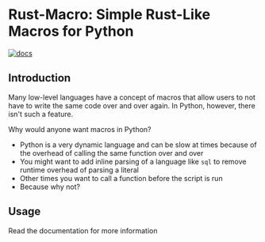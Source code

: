 # Rust-Macro: Simple Rust-Like Macros for Python
[![docs](https://readthedocs.org/projects/py-rust-macro/badge)](https://py-rust-macro.readthedocs.io/en/latest/index.html)
## Introduction
Many low-level languages have a concept of macros that allow users to not have to write the same code over and over again. 
In Python, however, there isn't such a feature.

Why would anyone want macros in Python? 
- Python is a very dynamic language and can be slow at times because of the overhead of calling the same function over and over
- You might want to add inline parsing of a language like `sql` to remove runtime overhead of parsing a literal
- Other times you want to call a function before the script is run
- Because why not?

## Usage

Read the documentation for more information